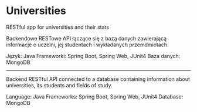 # Universities
RESTful app for universities and their stats


Backendowe RESTowe API łączące się z bazą danych zawierającą informacje o uczelni, jej studentach i wykładanych przemdmiotach.

Język: Java
Frameworki: Spring Boot, Spring Web, JUnit4
Baza danych: MongoDB


<hr>

Backend RESTful API connected to a database containing information about universities, its students and fields of study.

Language: Java
Frameworks: Spring Boot, Spring Web, JUnit4
Database: MongoDB

